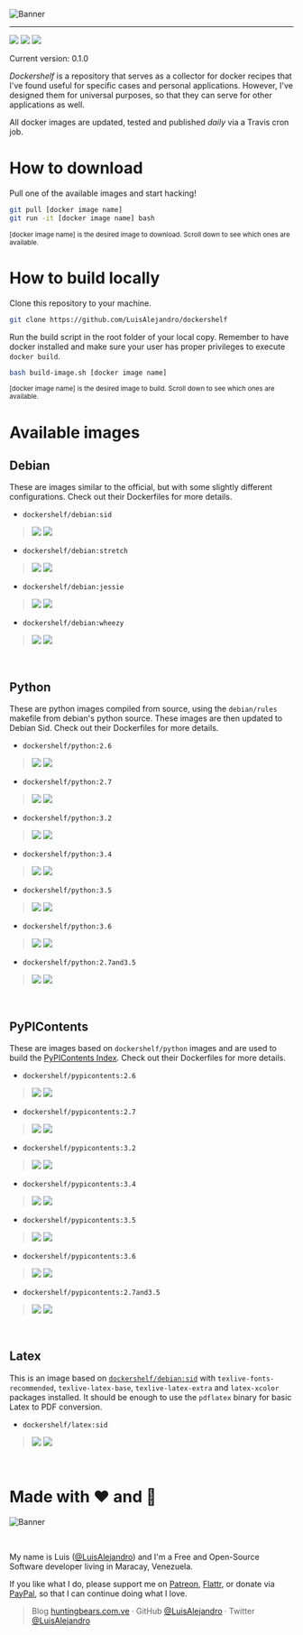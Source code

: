 ![Banner](https://gitcdn.xyz/repo/LuisAlejandro/dockershelf/master/art/banner.svg)

---

[![](https://img.shields.io/travis/LuisAlejandro/dockershelf.svg)](https://travis-ci.org/LuisAlejandro/dockershelf)
[![](https://cla-assistant.io/readme/badge/LuisAlejandro/dockershelf)](https://cla-assistant.io/LuisAlejandro/dockershelf)
[![](https://badges.gitter.im/LuisAlejandro/dockershelf.svg)](https://gitter.im/LuisAlejandro/dockershelf)

Current version: 0.1.0

*Dockershelf* is a repository that serves as a collector for docker recipes that I've found useful for specific cases and personal applications. However, I've designed them for universal purposes, so that they can serve for other applications as well.

All docker images are updated, tested and published *daily* via a Travis cron job.

# How to download

Pull one of the available images and start hacking!

```bash
git pull [docker image name]
git run -it [docker image name] bash
```
<sup>[docker image name] is the desired image to download. Scroll down to see which ones are available.</sup>

# How to build locally

Clone this repository to your machine.

```bash
git clone https://github.com/LuisAlejandro/dockershelf
```

Run the build script in the root folder of your local copy. Remember to have docker installed and make sure your user has proper privileges to execute `docker build`.

```bash
bash build-image.sh [docker image name]
```

<sup>[docker image name] is the desired image to build. Scroll down to see which ones are available.</sup>

# Available images

## Debian

These are images similar to the official, but with some slightly different configurations. Check out their Dockerfiles for more details.

* `dockershelf/debian:sid`

> [![](https://img.shields.io/badge/Dockerfile-debian:sid-yellow.svg)](https://github.com/LuisAlejandro/dockershelf/blob/master/debian/sid/Dockerfile) [![](https://images.microbadger.com/badges/image/dockershelf/debian:sid.svg)](https://microbadger.com/images/dockershelf/debian:sid)

* `dockershelf/debian:stretch`

> [![](https://img.shields.io/badge/Dockerfile-debian:stretch-yellow.svg)](https://github.com/LuisAlejandro/dockershelf/blob/master/debian/stretch/Dockerfile) [![](https://images.microbadger.com/badges/image/dockershelf/debian:stretch.svg)](https://microbadger.com/images/dockershelf/debian:stretch)

* `dockershelf/debian:jessie`

> [![](https://img.shields.io/badge/Dockerfile-debian:jessie-yellow.svg)](https://github.com/LuisAlejandro/dockershelf/blob/master/debian/jessie/Dockerfile) [![](https://images.microbadger.com/badges/image/dockershelf/debian:jessie.svg)](https://microbadger.com/images/dockershelf/debian:jessie)

* `dockershelf/debian:wheezy`

> [![](https://img.shields.io/badge/Dockerfile-debian:wheezy-yellow.svg)](https://github.com/LuisAlejandro/dockershelf/blob/master/debian/wheezy/Dockerfile) [![](https://images.microbadger.com/badges/image/dockershelf/debian:wheezy.svg)](https://microbadger.com/images/dockershelf/debian:wheezy)

&nbsp;

## Python

These are python images compiled from source, using the `debian/rules` makefile from debian's python source. These images are then updated to Debian Sid. Check out their Dockerfiles for more details.

* `dockershelf/python:2.6`

> [![](https://img.shields.io/badge/Dockerfile-python:2.6-yellow.svg)](https://github.com/LuisAlejandro/dockershelf/blob/master/python/2.6/Dockerfile) [![](https://images.microbadger.com/badges/image/dockershelf/python:2.6.svg)](https://microbadger.com/images/dockershelf/python:2.6)

* `dockershelf/python:2.7`

> [![](https://img.shields.io/badge/Dockerfile-python:2.7-yellow.svg)](https://github.com/LuisAlejandro/dockershelf/blob/master/python/2.7/Dockerfile) [![](https://images.microbadger.com/badges/image/dockershelf/python:2.7.svg)](https://microbadger.com/images/dockershelf/python:2.7)

* `dockershelf/python:3.2`

> [![](https://img.shields.io/badge/Dockerfile-python:3.2-yellow.svg)](https://github.com/LuisAlejandro/dockershelf/blob/master/python/3.2/Dockerfile) [![](https://images.microbadger.com/badges/image/dockershelf/python:3.2.svg)](https://microbadger.com/images/dockershelf/python:3.2)

* `dockershelf/python:3.4`

> [![](https://img.shields.io/badge/Dockerfile-python:3.4-yellow.svg)](https://github.com/LuisAlejandro/dockershelf/blob/master/python/3.4/Dockerfile) [![](https://images.microbadger.com/badges/image/dockershelf/python:3.4.svg)](https://microbadger.com/images/dockershelf/python:3.4)

* `dockershelf/python:3.5`

> [![](https://img.shields.io/badge/Dockerfile-python:3.5-yellow.svg)](https://github.com/LuisAlejandro/dockershelf/blob/master/python/3.5/Dockerfile) [![](https://images.microbadger.com/badges/image/dockershelf/python:3.5.svg)](https://microbadger.com/images/dockershelf/python:3.5)

* `dockershelf/python:3.6`

> [![](https://img.shields.io/badge/Dockerfile-python:3.6-yellow.svg)](https://github.com/LuisAlejandro/dockershelf/blob/master/python/3.6/Dockerfile) [![](https://images.microbadger.com/badges/image/dockershelf/python:3.6.svg)](https://microbadger.com/images/dockershelf/python:3.6)

* `dockershelf/python:2.7and3.5`

> [![](https://img.shields.io/badge/Dockerfile-python:2.7and3.5-yellow.svg)](https://github.com/LuisAlejandro/dockershelf/blob/master/python/2.7and3.5/Dockerfile) [![](https://images.microbadger.com/badges/image/dockershelf/python:2.7and3.5.svg)](https://microbadger.com/images/dockershelf/python:2.7and3.5)

&nbsp;

## PyPIContents

These are images based on `dockershelf/python` images and are used to build the [PyPIContents Index](https://github.com/LuisAlejandro/pypicontents). Check out their Dockerfiles for more details.

* `dockershelf/pypicontents:2.6`

> [![](https://img.shields.io/badge/Dockerfile-pypicontents:2.6-yellow.svg)](https://github.com/LuisAlejandro/dockershelf/blob/master/pypicontents/2.6/Dockerfile) [![](https://images.microbadger.com/badges/image/dockershelf/pypicontents:2.6.svg)](https://microbadger.com/images/dockershelf/pypicontents:2.6)

* `dockershelf/pypicontents:2.7`

> [![](https://img.shields.io/badge/Dockerfile-pypicontents:2.7-yellow.svg)](https://github.com/LuisAlejandro/dockershelf/blob/master/pypicontents/2.7/Dockerfile) [![](https://images.microbadger.com/badges/image/dockershelf/pypicontents:2.7.svg)](https://microbadger.com/images/dockershelf/pypicontents:2.7)

* `dockershelf/pypicontents:3.2`

> [![](https://img.shields.io/badge/Dockerfile-pypicontents:3.2-yellow.svg)](https://github.com/LuisAlejandro/dockershelf/blob/master/pypicontents/3.2/Dockerfile) [![](https://images.microbadger.com/badges/image/dockershelf/pypicontents:3.2.svg)](https://microbadger.com/images/dockershelf/pypicontents:3.2)

* `dockershelf/pypicontents:3.4`

> [![](https://img.shields.io/badge/Dockerfile-pypicontents:3.4-yellow.svg)](https://github.com/LuisAlejandro/dockershelf/blob/master/pypicontents/3.4/Dockerfile) [![](https://images.microbadger.com/badges/image/dockershelf/pypicontents:3.4.svg)](https://microbadger.com/images/dockershelf/pypicontents:3.4)

* `dockershelf/pypicontents:3.5`

> [![](https://img.shields.io/badge/Dockerfile-pypicontents:3.5-yellow.svg)](https://github.com/LuisAlejandro/dockershelf/blob/master/pypicontents/3.5/Dockerfile) [![](https://images.microbadger.com/badges/image/dockershelf/pypicontents:3.5.svg)](https://microbadger.com/images/dockershelf/pypicontents:3.5)

* `dockershelf/pypicontents:3.6`

> [![](https://img.shields.io/badge/Dockerfile-pypicontents:3.6-yellow.svg)](https://github.com/LuisAlejandro/dockershelf/blob/master/pypicontents/3.6/Dockerfile) [![](https://images.microbadger.com/badges/image/dockershelf/pypicontents:3.6.svg)](https://microbadger.com/images/dockershelf/pypicontents:3.6)

* `dockershelf/pypicontents:2.7and3.5`

> [![](https://img.shields.io/badge/Dockerfile-pypicontents:2.7and3.5-yellow.svg)](https://github.com/LuisAlejandro/dockershelf/blob/master/pypicontents/2.7and3.5/Dockerfile) [![](https://images.microbadger.com/badges/image/dockershelf/pypicontents:2.7and3.5.svg)](https://microbadger.com/images/dockershelf/pypicontents:2.7and3.5)

&nbsp;

## Latex

This is an image based on [`dockershelf/debian:sid`](https://microbadger.com/images/dockershelf/debian:sid) with `texlive-fonts-recommended`, `texlive-latex-base`, `texlive-latex-extra` and `latex-xcolor` packages installed. It should be enough to use the `pdflatex` binary for basic Latex to PDF conversion.


* `dockershelf/latex:sid`

> [![](https://img.shields.io/badge/Dockerfile-latex:sid-yellow.svg)](https://github.com/LuisAlejandro/dockershelf/blob/master/latex/sid/Dockerfile) [![](https://images.microbadger.com/badges/image/dockershelf/latex:sid.svg)](https://microbadger.com/images/dockershelf/latex:sid)

&nbsp;

# Made with :heart: and :hamburger:

![Banner](http://huntingbears.com.ve/static/img/site/banner.svg)

&nbsp;

My name is Luis ([@LuisAlejandro](https://github.com/LuisAlejandro)) and I'm a Free and Open-Source Software developer living in Maracay, Venezuela.

If you like what I do, please support me on [Patreon](https://www.patreon.com/luisalejandro),  [Flattr](https://flattr.com/profile/luisalejandro), or donate via [PayPal](https://www.paypal.com/cgi-bin/webscr?cmd=_s-xclick&hosted_button_id=B8LPXHQY8QE8Y), so that I can continue doing what I love.

> Blog [huntingbears.com.ve](http://huntingbears.com.ve) · GitHub [@LuisAlejandro](https://github.com/LuisAlejandro) · Twitter [@LuisAlejandro](https://twitter.com/LuisAlejandro)

&nbsp;
